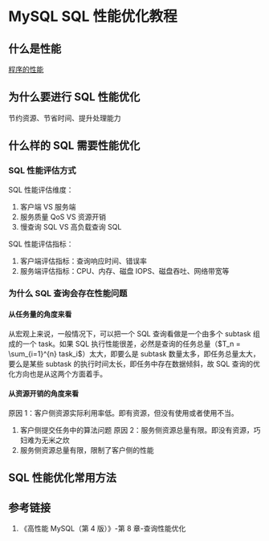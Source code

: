 # MySQL SQL 性能优化教程

## 什么是性能

[程序的性能](learning/subjects/ComputerScience/Programming/程序的性能.md)

## 为什么要进行 SQL 性能优化

节约资源、节省时间、提升处理能力

## 什么样的 SQL 需要性能优化

### SQL 性能评估方式

SQL 性能评估维度：
1. 客户端 VS 服务端
2. 服务质量 QoS VS 资源开销
3. 慢查询 SQL VS 高负载查询 SQL

SQL 性能评估指标：
1. 客户端评估指标：查询响应时间、错误率
2. 服务端评估指标：CPU、内存、磁盘 IOPS、磁盘吞吐、网络带宽等

### 为什么 SQL 查询会存在性能问题

#### 从任务量的角度来看

从宏观上来说，一般情况下，可以把一个 SQL 查询看做是一个由多个 subtask 组成的一个 task。如果 SQL 执行性能很差，必然是查询的任务总量（$T_n = \sum_{i=1}^{n} task_i$）太大，即要么是 subtask 数量太多，即任务总量太大，要么是某些 subtask 的执行时间太长，即任务中存在数据倾斜，故 SQL 查询的优化方向也是从这两个方面着手。

#### 从资源开销的角度来看

原因 1：客户侧资源实际利用率低。即有资源，但没有使用或者使用不当。
1. 客户侧提交任务中的算法问题
原因 2：服务侧资源总量有限。即没有资源，巧妇难为无米之炊
1. 服务侧资源总量有限，限制了客户侧的性能

## SQL 性能优化常用方法

## 参考链接

1. 《高性能 MySQL（第 4 版）》-第 8 章-查询性能优化